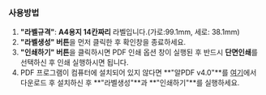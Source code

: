 ### 사용방법

1. **"라벨규격"**: **A4용지 14칸짜리** 라벨입니다.(가로:99.1mm, 세로: 38.1mm)
2. **"라벨생성" 버튼**을 먼저 클릭한 후 확인창을 종료하세요.
3. **"인쇄하기" 버튼**을 클릭하시면 PDF 인쇄 옵션 창이 실행된 후 
   반드시 **단면인쇄**를 선택하신 후 인쇄 실행하시면 됩니다.
4. PDF 프로그램이 컴퓨터에 설치되어 있지 않다면 
   **"알PDF v4.0"**를 [여기](https://altools.co.kr/product/ALPDF)에서 다운로드 후 
   설치하신 후 **"라벨생성"**과 **"인쇄하기"**를 실행하세요.
